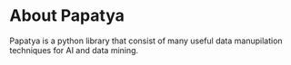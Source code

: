 # About Papatya
Papatya is a python library that consist of many useful data manupilation techniques for AI and data mining.
